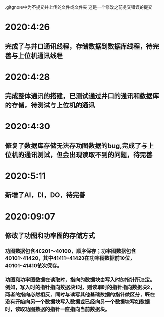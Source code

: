 .gitgnore中为不提交并上传的文件或文件夹
这是一个修改之前提交错误的提交

# 2020:4:26
## 完成了与井口通讯线程，存储数据到数据库线程，待完善与上位机通讯线程

# 2020:4:28
## 完成整体通讯的搭建，已测试通过井口的通讯和数据库的存储，待测试与上位机的通讯

# 2020:4:30
## 修复了数据库存储无法存功图数据的bug,完成了与上位机的通讯测试，但会出现读取不到的问题，待完善

# 2020:5:11
## 新增了AI，DI，DO，待完善

# 2020:09:07
## 修改了功图和功率图的存储方式
### 功图数据包含40201～40100，顺序保存；功率图数据包含40101~41420，其中41411~41420在功率图数据前10位，40101~41410依次保存。
### 功图和功率图数据在读取时，指向的数据块由写入时的指针所决定。例如，写入时的指针指向数据块1时，则读取时的指针指向数据块2，两者的指向必然相反，同时与读写其他基础数据的指针做区分，既在没有开始向另一个数据块写入数据或已经向另一个数据块写如数据时，读取功图数据的指针一直指向当前数据块。